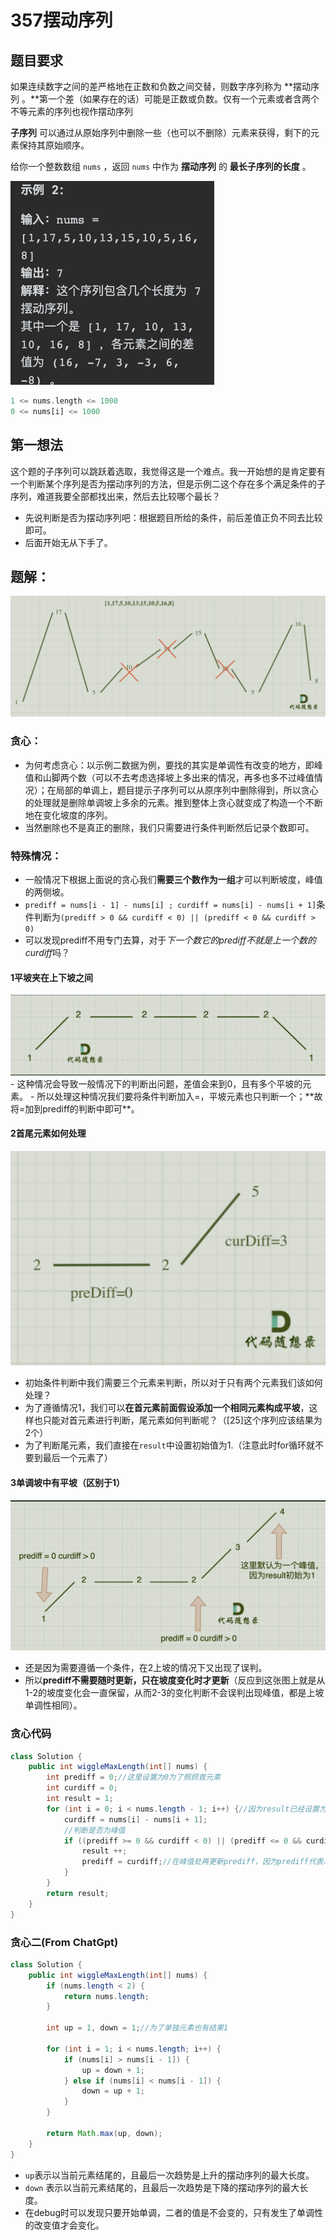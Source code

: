 # 357摆动序列

## 题目要求

如果连续数字之间的差严格地在正数和负数之间交替，则数字序列称为 **摆动序列 。**第一个差（如果存在的话）可能是正数或负数。仅有一个元素或者含两个不等元素的序列也视作摆动序列

**子序列** 可以通过从原始序列中删除一些（也可以不删除）元素来获得，剩下的元素保持其原始顺序。

给你一个整数数组 `nums` ，返回 `nums` 中作为 **摆动序列** 的 **最长子序列的长度** 。

<img src="../../Pic/image-20240105091628964.png" alt="image-20240105091628964" style="zoom:50%;" />

```rust
1 <= nums.length <= 1000
0 <= nums[i] <= 1000
```

## 第一想法

这个题的子序列可以跳跃着选取，我觉得这是一个难点。我一开始想的是肯定要有一个判断某个序列是否为摆动序列的方法，但是示例二这个存在多个满足条件的子序列，难道我要全部都找出来，然后去比较哪个最长？

- 先说判断是否为摆动序列吧：根据题目所给的条件，前后差值正负不同去比较即可。
- 后面开始无从下手了。

## 题解：

<img src="../../Pic/image-20240105095854745.png" alt="image-20240105095854745" style="zoom:50%;" />

### 贪心：

- 为何考虑贪心：以示例二数据为例，要找的其实是单调性有改变的地方，即峰值和山脚两个数（可以不去考虑选择坡上多出来的情况，再多也多不过峰值情况）；在局部的单调上，题目提示子序列可以从原序列中删除得到，所以贪心的处理就是删除单调坡上多余的元素。推到整体上贪心就变成了构造一个不断地在变化坡度的序列。
- 当然删除也不是真正的删除，我们只需要进行条件判断然后记录个数即可。

### 特殊情况：

- 一般情况下根据上面说的贪心我们**需要三个数作为一组**才可以判断坡度，峰值的两侧坡。
- `prediff = nums[i - 1] - nums[i] ; curdiff = nums[i] - nums[i + 1]`条件判断为`(prediff > 0 && curdiff < 0) || (prediff < 0 && curdiff > 0)`
- 可以发现prediff不用专门去算，对于*下一个数它的prediff不就是上一个数的curdiff*吗？

#### 1平坡夹在上下坡之间
<img src="../../Pic/image-20240105100831089.png" alt="image-20240105100831089" style="zoom:50%;" />
- 这种情况会导致一般情况下的判断出问题，差值会来到0，且有多个平坡的元素。
- 所以处理这种情况我们要将条件判断加入=，平坡元素也只判断一个；**故将=加到prediff的判断中即可**。

#### 2首尾元素如何处理

<img src="../../Pic/image-20240105101441386.png" alt="image-20240105101441386" style="zoom:50%;" />

- 初始条件判断中我们需要三个元素来判断，所以对于只有两个元素我们该如何处理？
- 为了遵循情况1，我们可以**在首元素前面假设添加一个相同元素构成平坡**，这样也只能对首元素进行判断，尾元素如何判断呢？（[25]这个序列应该结果为2个）
- 为了判断尾元素，我们直接在`result`中设置初始值为1.（注意此时for循环就不要到最后一个元素了）

#### 3单调坡中有平坡（区别于1）

<img src="../../Pic/image-20240105101934893.png" alt="image-20240105101934893" style="zoom:50%;" />

- 还是因为需要遵循一个条件，在2上坡的情况下又出现了误判。
- 所以**prediff不需要随时更新，只在坡度变化时才更新**（反应到这张图上就是从1-2的坡度变化会一直保留，从而2-3的变化判断不会误判出现峰值，都是上坡单调性相同）。

### 贪心代码

```java
class Solution {
    public int wiggleMaxLength(int[] nums) {
        int prediff = 0;//这里设置为0为了照顾首元素
        int curdiff = 0;
        int result = 1;
        for (int i = 0; i < nums.length - 1; i++) {//因为result已经设置为1了
            curdiff = nums[i] - nums[i + 1];
            //判断是否为峰值
            if ((prediff >= 0 && curdiff < 0) || (prediff <= 0 && curdiff > 0)){
                result ++;
                prediff = curdiff;//在峰值处再更新prediff，因为prediff代表着前面的单调性
            }
        }
        return result;
    }
}
```

### 贪心二(From ChatGpt)

```java
class Solution {
    public int wiggleMaxLength(int[] nums) {
        if (nums.length < 2) {
            return nums.length;
        }

        int up = 1, down = 1;//为了单独元素也有结果1

        for (int i = 1; i < nums.length; i++) {
            if (nums[i] > nums[i - 1]) {
                up = down + 1;
            } else if (nums[i] < nums[i - 1]) {
                down = up + 1;
            }
        }

        return Math.max(up, down);
    }
}
```

- `up`表示以当前元素结尾的，且最后一次趋势是上升的摆动序列的最大长度。
- `down` 表示以当前元素结尾的，且最后一次趋势是下降的摆动序列的最大长度。
- 在debug时可以发现只要开始单调，二者的值是不会变的，只有发生了单调性的改变值才会变化。
